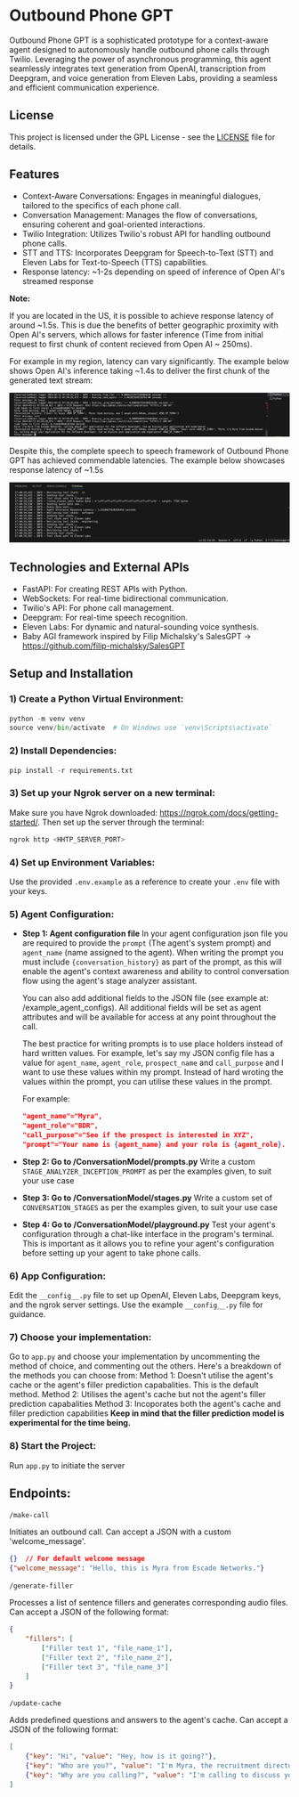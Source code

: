 # Outbound Phone GPT

Outbound Phone GPT is a sophisticated prototype for a context-aware agent designed to autonomously handle outbound phone calls through Twilio. Leveraging the power of asynchronous programming, this agent seamlessly integrates text generation from OpenAI, transcription from Deepgram, and voice generation from Eleven Labs, providing a seamless and efficient communication experience.

## License

This project is licensed under the GPL License - see the [LICENSE](LICENSE) file for details.


## Features

- Context-Aware Conversations: Engages in meaningful dialogues, tailored to the specifics of each phone call.
- Conversation Management: Manages the flow of conversations, ensuring coherent and goal-oriented interactions.
- Twilio Integration: Utilizes Twilio's robust API for handling outbound phone calls.
- STT and TTS: Incorporates Deepgram for Speech-to-Text (STT) and Eleven Labs for Text-to-Speech (TTS) capabilities.
- Response latency: ~1-2s depending on speed of inference of Open AI's streamed response


**Note:** 

If you are located in the US, it is possible to achieve response latency of around ~1.5s. This is due the benefits 
of better geographic proximity with Open AI's servers, which allows for faster inference (Time from initial request to first chunk of content recieved from Open AI ~ 250ms). 

For example in my region, latency can vary significantly. The example below shows Open AI's inference taking ~1.4s to deliver the 
first chunk of the generated text stream:

![Open AI Response Latency in MENA Region](resources/images/GPT-Response-Latency.png "Open AI Response Latency in MENA Region")


Despite this, the complete speech to speech framework of Outbound Phone GPT has achieved commendable latencies. The example below
showcases response latency of ~1.5s

![Live Call Response Latency 1](resources/images/Agent-On-Call-Response-Latency.png "Live Call Response Latency 1")


## Technologies and External APIs

- FastAPI: For creating REST APIs with Python.
- WebSockets: For real-time bidirectional communication.
- Twilio's API: For phone call management.
- Deepgram: For real-time speech recognition.
- Eleven Labs: For dynamic and natural-sounding voice synthesis.
- Baby AGI framework inspired by Filip Michalsky's SalesGPT -> https://github.com/filip-michalsky/SalesGPT

## Setup and Installation

### 1) Create a Python Virtual Environment:

``` python
python -m venv venv
source venv/bin/activate  # On Windows use `venv\Scripts\activate`
```


### 2) Install Dependencies:

``` python
pip install -r requirements.txt
```


### 3) Set up your Ngrok server on a new terminal:
Make sure you have Ngrok downloaded: https://ngrok.com/docs/getting-started/. Then set up the server through the terminal:
``` bash
ngrok http <HHTP_SERVER_PORT>
```

### 4) Set up Environment Variables:
Use the provided `.env.example` as a reference to create your `.env` file with your keys.


### 5) Agent Configuration:

- **Step 1: Agent configuration file**
    In your agent configuration json file you are required to provide the `prompt` (The agent's system prompt) and `agent_name` (name assigned to the agent). When writing the prompt you must include `{conversation_history}` as part of the prompt, as this will enable the agent's context awareness and ability to control conversation flow using the agent's stage analyzer assistant.

    You can also add additional fields to the JSON file (see example at: /example_agent_configs). All additional fields 
    will be set as agent attributes and will be available for access at any point throughout the call.

    The best practice for writing prompts is to use place holders instead of hard written values. For example, let's say my JSON config file
    has a value for `agent_name`, `agent_role`, `prospect_name` and `call_purpose` and I want to use these values within my prompt. Instead of hard wroting the values within the prompt, you can utilise these values in the prompt. 

    For example:
    ``` json
    "agent_name"="Myra",
    "agent_role"="BDR",
    "call_purpose"="See if the prospect is interested in XYZ",
    "prompt"="Your name is {agent_name} and your role is {agent_role}. You are calling {prospect_name} for {call_purpose}. You will find the conversation history below:\n\n{conversation_history}"
    ```

- **Step 2: Go to /ConversationModel/prompts.py**
    Write a custom `STAGE_ANALYZER_INCEPTION_PROMPT` as per the examples given, to suit your use case

- **Step 3: Go to /ConversationModel/stages.py**
    Write a custom set of `CONVERSATION_STAGES` as per the examples given, to suit your use case

- **Step 4: Go to /ConversationModel/playground.py**
    Test your agent's configuration through a chat-like interface in the program's terminal. This is important as it allows you
    to refine your agent's configuration before setting up your agent to take phone calls.

### 6) App Configuration:
Edit the `__config__.py` file to set up OpenAI, Eleven Labs, Deepgram keys, and the ngrok server settings. Use
the example `__config__.py` file for guidance.


### 7) Choose your implementation:
Go to `app.py` and choose your implementation by uncommenting the method of choice, and commenting out the others. Here's a breakdown of the methods you can choose from:
Method 1: Doesn't utilise the agent's cache or the agent's filler prediction capabalities. This is the default method.
Method 2: Utilises the agent's cache but not the agent's filler prediction capabalities
Method 3: Incoporates both the agent's cache and filler prediction capabilities
**Keep in mind that the filler prediction model is experimental for the time being.**


### 8) Start the Project:
Run `app.py` to initiate the server


## Endpoints:

`/make-call`

Initiates an outbound call. Can accept a JSON with a custom 'welcome_message'.
``` json
{}  // For default welcome message
{"welcome_message": "Hello, this is Myra from Escade Networks."}
```

`/generate-filler`

Processes a list of sentence fillers and generates corresponding audio files. Can accept a JSON of the following format:
``` json
{
    "fillers": [
        ["Filler text 1", "file_name_1"],
        ["Filler text 2", "file_name_2"],
        ["Filler text 3", "file_name_3"]
    ]
}
```

`/update-cache`

Adds predefined questions and answers to the agent's cache. Can accept a JSON of the following format:
``` json
[
    {"key": "Hi", "value": "Hey, how is it going?"},
    {"key": "Who are you?", "value": "I'm Myra, the recruitment director at Escade Networks."},
    {"key": "Why are you calling?", "value": "I'm calling to discuss your application for one of our job openings..."}
]
```